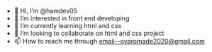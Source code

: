 - 👋 Hi, I’m @hamdev05
- 👀 I’m interested in front end developing
- 🌱 I’m currently learning html and css
- 💞️ I’m looking to collaborate on html and css project
- 📫 How to reach me through email--oyaromade2020@gmail.com

<!---
hamdev05/hamdev05 is a ✨ special ✨ repository because its `README.md` (this file) appears on your GitHub profile.
You can click the Preview link to take a look at your changes.
--->
